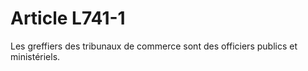 # Article L741-1

Les greffiers des tribunaux de commerce sont des officiers publics et ministériels.